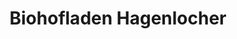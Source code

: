 ---
title: "Biohofladen Hagenlocher"
url: /ditzingen/biohofladen-hagenlocher-hirschlander-hoehe/
shop: Hofladen
---